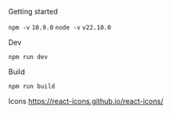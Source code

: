 Getting started

`npm -v`
`10.9.0`
`node -v`
`v22.10.0`

Dev

`npm run dev`

Build

`npm run build`

Icons
https://react-icons.github.io/react-icons/

